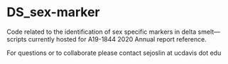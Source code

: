 # DS_sex-marker
Code related to the identification of sex specific markers in delta smelt––scripts currently hosted for A19-1844 2020 Annual report reference.

For questions or to collaborate please contact sejoslin at ucdavis dot edu
